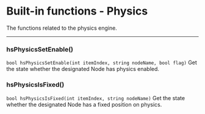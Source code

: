 
# Built-in functions - Physics

The functions related to the physics engine.

***

### hsPhysicsSetEnable()

`bool hsPhysicsSetEnable(int itemIndex, string nodeName, bool flag)`
Get the state whether the designated Node has physics enabled.

### hsPhysicsIsFixed()

`bool hsPhysicsIsFixed(int itemIndex, string nodeName)`
Get the state whether the designated Node has a fixed position on physics.